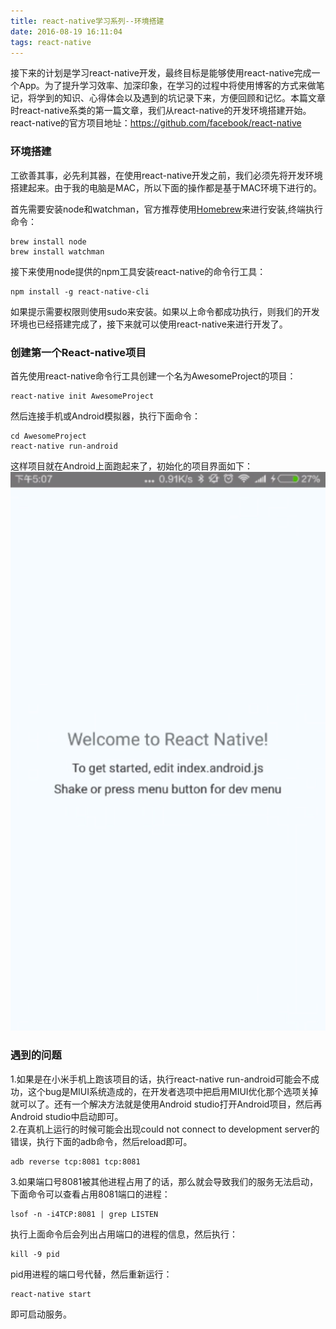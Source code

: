 ```yaml
---
title: react-native学习系列--环境搭建
date: 2016-08-19 16:11:04
tags: react-native
---
```

接下来的计划是学习react-native开发，最终目标是能够使用react-native完成一个App。为了提升学习效率、加深印象，在学习的过程中将使用博客的方式来做笔记，将学到的知识、心得体会以及遇到的坑记录下来，方便回顾和记忆。本篇文章时react-native系类的第一篇文章，我们从react-native的开发环境搭建开始。  
  react-native的官方项目地址：<https://github.com/facebook/react-native>

<!-- more -->

### 环境搭建
  工欲善其事，必先利其器，在使用react-native开发之前，我们必须先将开发环境搭建起来。由于我的电脑是MAC，所以下面的操作都是基于MAC环境下进行的。  
  
  首先需要安装node和watchman，官方推荐使用[Homebrew](http://brew.sh/)来进行安装,终端执行命令：

```  
brew install node  
brew install watchman  
```
接下来使用node提供的npm工具安装react-native的命令行工具：  

```
npm install -g react-native-cli
```
如果提示需要权限则使用sudo来安装。如果以上命令都成功执行，则我们的开发环境也已经搭建完成了，接下来就可以使用react-native来进行开发了。

### 创建第一个React-native项目
首先使用react-native命令行工具创建一个名为AwesomeProject的项目：  

```
react-native init AwesomeProject
```
然后连接手机或Android模拟器，执行下面命令：  

```
cd AwesomeProject
react-native run-android
```
这样项目就在Android上面跑起来了，初始化的项目界面如下：  
![](/img/3/react-native-init-project.png)

### 遇到的问题
1.如果是在小米手机上跑该项目的话，执行react-native run-android可能会不成功，这个bug是MIUI系统造成的，在开发者选项中把启用MIUI优化那个选项关掉就可以了。还有一个解决方法就是使用Android studio打开Android项目，然后再Android studio中启动即可。  
2.在真机上运行的时候可能会出现could not connect to development server的错误，执行下面的adb命令，然后reload即可。
  
```
adb reverse tcp:8081 tcp:8081
```
3.如果端口号8081被其他进程占用了的话，那么就会导致我们的服务无法启动，下面命令可以查看占用8081端口的进程：  

```
lsof -n -i4TCP:8081 | grep LISTEN
```
执行上面命令后会列出占用端口的进程的信息，然后执行：  

```
kill -9 pid
```
pid用进程的端口号代替，然后重新运行：  

```
react-native start
```
即可启动服务。
















